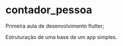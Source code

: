 # contador_pessoa

Primeira aula de desenvolvimento flutter;

Estruturação de uma base de um app simples.